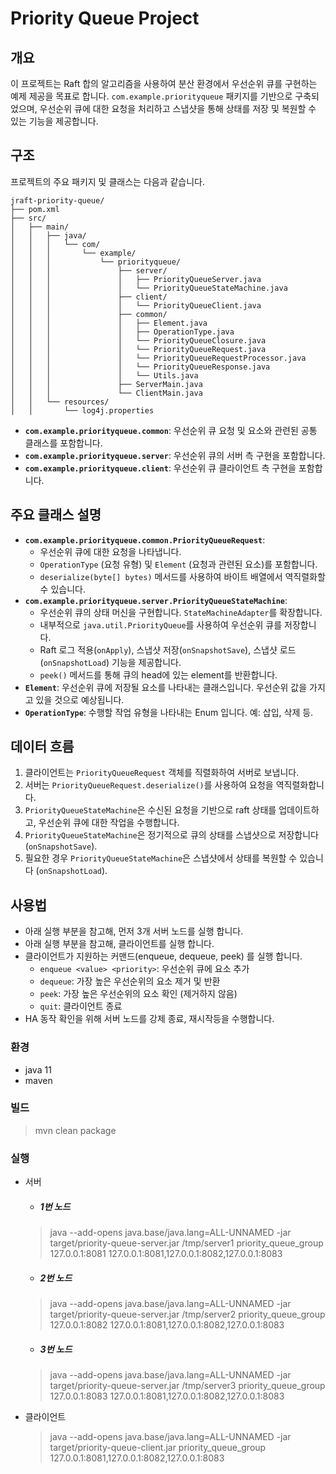 # Priority Queue Project

## 개요

이 프로젝트는 Raft 합의 알고리즘을 사용하여 분산 환경에서 우선순위 큐를 구현하는 예제 제공을 목표로 합니다.  `com.example.priorityqueue` 패키지를 기반으로 구축되었으며, 우선순위 큐에 대한 요청을 처리하고 스냅샷을 통해 상태를 저장 및 복원할 수 있는 기능을 제공합니다.

## 구조

프로젝트의 주요 패키지 및 클래스는 다음과 같습니다.
```
jraft-priority-queue/
├── pom.xml
├── src/
│   ├── main/
│   │   ├── java/
│   │   │   └── com/
│   │   │       └── example/
│   │   │           └── priorityqueue/
│   │   │               ├── server/
│   │   │               │   ├── PriorityQueueServer.java
│   │   │               │   └── PriorityQueueStateMachine.java
│   │   │               ├── client/
│   │   │               │   └── PriorityQueueClient.java
│   │   │               ├── common/
│   │   │               │   ├── Element.java
│   │   │               │   ├── OperationType.java
│   │   │               │   └── PriorityQueueClosure.java
│   │   │               │   └── PriorityQueueRequest.java 
│   │   │               │   └── PriorityQueueRequestProcessor.java 
│   │   │               │   └── PriorityQueueResponse.java
│   │   │               │   └── Utils.java
│   │   │               ├── ServerMain.java
│   │   │               └── ClientMain.java
│   │   └── resources/
│   │       └── log4j.properties
```

*   **`com.example.priorityqueue.common`**: 우선순위 큐 요청 및 요소와 관련된 공통 클래스를 포함합니다.
*   **`com.example.priorityqueue.server`**: 우선순위 큐의 서버 측 구현을 포함합니다.
*   **`com.example.priorityqueue.client`**: 우선순위 큐 클라이언트 측 구현을 포함합니다.

## 주요 클래스 설명

*   **`com.example.priorityqueue.common.PriorityQueueRequest`**:
    *   우선순위 큐에 대한 요청을 나타냅니다.
    *   `OperationType` (요청 유형) 및 `Element` (요청과 관련된 요소)를 포함합니다.
    *   `deserialize(byte[] bytes)` 메서드를 사용하여 바이트 배열에서 역직렬화할 수 있습니다.
*   **`com.example.priorityqueue.server.PriorityQueueStateMachine`**:
    *   우선순위 큐의 상태 머신을 구현합니다. `StateMachineAdapter`를 확장합니다.
    *   내부적으로 `java.util.PriorityQueue`를 사용하여 우선순위 큐를 저장합니다.
    *   Raft 로그 적용(`onApply`), 스냅샷 저장(`onSnapshotSave`), 스냅샷 로드(`onSnapshotLoad`) 기능을 제공합니다.
    *   `peek()` 메서드를 통해 큐의 head에 있는 element를 반환합니다.
*   **`Element`**: 우선순위 큐에 저장될 요소를 나타내는 클래스입니다. 우선순위 값을 가지고 있을 것으로 예상됩니다.
*   **`OperationType`**: 수행할 작업 유형을 나타내는 Enum 입니다. 예: 삽입, 삭제 등.

## 데이터 흐름

1.  클라이언트는 `PriorityQueueRequest` 객체를 직렬화하여 서버로 보냅니다.
2.  서버는 `PriorityQueueRequest.deserialize()`를 사용하여 요청을 역직렬화합니다.
3.  `PriorityQueueStateMachine`은 수신된 요청을 기반으로 raft 상태를 업데이트하고, 우선순위 큐에 대한 작업을 수행합니다.
4.  `PriorityQueueStateMachine`은 정기적으로 큐의 상태를 스냅샷으로 저장합니다 (`onSnapshotSave`).
5.  필요한 경우 `PriorityQueueStateMachine`은 스냅샷에서 상태를 복원할 수 있습니다 (`onSnapshotLoad`).

## 사용법
- 아래 실행 부분을 참고해, 먼저 3개 서버 노드를 실행 합니다.
- 아래 실행 부분을 참고해, 클라이언트를 실행 합니다.
- 클라이언트가 지원하는 커맨드(enqueue, dequeue, peek) 를 실행 합니다.
   - `enqueue <value> <priority>`: 우선순위 큐에 요소 추가
   - `dequeue`: 가장 높은 우선순위의 요소 제거 및 반환
   - `peek`: 가장 높은 우선순위의 요소 확인 (제거하지 않음)
   - `quit`: 클라이언트 종료
- HA 동작 확인을 위해 서버 노드를 강제 종료, 재시작등을 수행합니다.
### 환경
- java 11
- maven
### 빌드
> mvn clean package
### 실행
- 서버
  - ##### 1번 노드
  > java --add-opens java.base/java.lang=ALL-UNNAMED -jar target/priority-queue-server.jar /tmp/server1 priority_queue_group 127.0.0.1:8081 127.0.0.1:8081,127.0.0.1:8082,127.0.0.1:8083
  - ##### 2번 노드
  > java --add-opens java.base/java.lang=ALL-UNNAMED -jar target/priority-queue-server.jar /tmp/server2 priority_queue_group 127.0.0.1:8082 127.0.0.1:8081,127.0.0.1:8082,127.0.0.1:8083
  - ##### 3번 노드
  > java --add-opens java.base/java.lang=ALL-UNNAMED -jar target/priority-queue-server.jar /tmp/server3 priority_queue_group 127.0.0.1:8083 127.0.0.1:8081,127.0.0.1:8082,127.0.0.1:8083
- 클라이언트
  > java --add-opens java.base/java.lang=ALL-UNNAMED -jar target/priority-queue-client.jar priority_queue_group 127.0.0.1:8081,127.0.0.1:8082,127.0.0.1:8083
 

